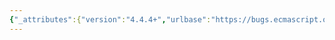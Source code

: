 ```yaml
---
{"_attributes":{"version":"4.4.4+","urlbase":"https://bugs.ecmascript.org/","maintainer":"dherman@mozilla.com"},"bug":{"bug_id":3159,"creation_ts":"2014-08-29 02:46:00 -0700","short_desc":"6.1.7.2: wrong section number","delta_ts":"2014-10-14 15:17:55 -0700","product":"Draft for 6th Edition","component":"editorial issue","version":"Rev 27: August 24, 2014 Draft","rep_platform":"All","op_sys":"All","bug_status":"RESOLVED","resolution":"FIXED","priority":"Normal","bug_severity":"enhancement","everconfirmed":true,"reporter":{"uid":"446240525","name":"ziyunfei"},"assigned_to":{"uid":"allen","name":"Allen Wirfs-Brock"},"long_desc":[{"commentid":10007,"comment_count":0,"who":{"uid":"446240525","name":"ziyunfei"},"bug_when":"2014-08-29 02:46:30 -0700","thetext":"\"The semantics of the essential internal method for ordinary objects and standard exotic objects are specified in clause 8.5.1\"\n\n8.5.1 should be 9."},{"commentid":10011,"comment_count":1,"who":{"uid":"allen","name":"Allen Wirfs-Brock"},"bug_when":"2014-08-29 12:02:11 -0700","thetext":"fixed in rev28 editor's draft"},{"commentid":10447,"comment_count":2,"who":{"uid":"allen","name":"Allen Wirfs-Brock"},"bug_when":"2014-10-14 15:17:55 -0700","thetext":"fixed in rev28"}]}}
---
```

